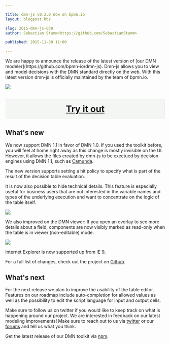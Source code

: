 ```yaml
---

title: dmn-js v0.3.0 now on bpmn.io
layout: blogpost.hbs

slug: 2015-dmn-js-030
author: Sebastian Stamm<https://github.com/SebastianStamm>

published: 2015-11-30 11:00

---
```



<p class="introduction">
  We are happy to announce the release of the latest version of [our DMN modeler](https://github.com/bpmn-io/dmn-js). Dmn-js allows you to view and model decisions with the DMN standard directly on the web. With this latest version dmn-js is officially maintained by the team of bpmn.io.
</p>

<!-- continue -->

<div class="figure">
  <a href="http://demo.bpmn.io/dmn">
    <img src="{{ assets }}/attachments/blog/2015/013-screencast.gif">
  </a>
</div>

<div style="background-color: #f4f6f4; border-radius: 3px; border: 1px solid #e4e6e4; margin: 30px auto; max-width: 500px; overflow: hidden;">
  <h2 style="-moz-box-sizing: border-box; -webkit-box-sizing: border-box; box-sizing: border-box; float: left; margin: 0; padding: 15px; position: relative; text-align: center; width: 500px;">
    <a href="http://demo.bpmn.io/dmn" style="display: block; font-size: 28px; line-height: 32px; text-align: center;">Try it out</a>
  </h2>
</div>

## What's new

We now support DMN 1.1 in favor of DMN 1.0. If you used the toolkit before, you will feel at home right away as this change is mostly invisible on the UI. However, it allows the files created by dmn-js to be exectued by decision engines using DMN 1.1, such as [Camunda](https://camunda.org/).

The new version supports setting a hit policy to specify what is part of the result of the decision table evaluation.

It is now also possible to hide technical details. This feature is especially useful for business users that are not interested in the variable names and types of the underlying execution and want to concentrate on the logic of the table itself.

<div class="figure">
  <img src="{{ assets }}/attachments/blog/2015/
013-technical-details.png">
</div>

We also improved on the DMN viewer: If you open an overlay to see more details about a field, components are now visibly marked as read-only when the table is in viewer (non-editable) mode.

<div class="figure">
  <img src="{{ assets }}/attachments/blog/2015/
013-viewer-css.png">
</div>

Internet Explorer is now supported up from IE 9.

For a full list of changes, check out the project on [Github](https://github.com/bpmn-io/dmn-js/commits/master).


## What's next

For the next release we plan to improve the usability of the table editor. Features on our roadmap include auto-completion for allowed values as well as the possibility to edit the script language for input and output cells.

Make sure to follow us on twitter if you would like to keep track on what is happening around our project.
We are interested in feedback on our latest modeling improvements! Make sure to reach out to us via [twitter](https://twitter.com/bpmn_io) or our [forums](https://forum.bpmn.io/top/all) and tell us what you think.

Get the latest release of our DMN toolkit via [npm](https://www.npmjs.com/package/dmn-js).
